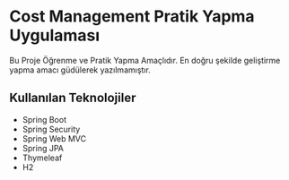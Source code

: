 # Cost Management Pratik Yapma Uygulaması 
Bu Proje Öğrenme ve Pratik Yapma Amaçlıdır. En doğru şekilde geliştirme yapma amacı güdülerek yazılmamıştır. 

## Kullanılan Teknolojiler
* Spring Boot
* Spring Security
* Spring Web MVC 
* Spring JPA 
* Thymeleaf
* H2 

